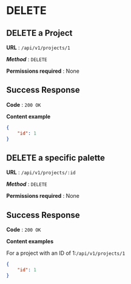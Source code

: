 
# DELETE

## DELETE a Project

**URL** : `/api/v1/projects/1`

***Method*** : `DELETE`

**Permissions required** : None

## Success Response

**Code** : `200 OK`

**Content example**
```json
{
    "id": 1
}
```
## DELETE a specific palette


**URL** : `/api/v1/projects/:id`

***Method*** : `DELETE`

**Permissions required** : None

## Success Response

**Code** : `200 OK`

**Content examples**

For a project with an ID of 1:`/api/v1/projects/1`

```json
{
    "id": 1
}
```
